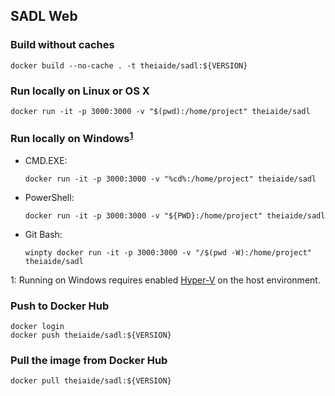 ## SADL Web

### Build without caches
```
docker build --no-cache . -t theiaide/sadl:${VERSION}
```

### Run locally on Linux or OS X
```
docker run -it -p 3000:3000 -v "$(pwd):/home/project" theiaide/sadl
```

### Run locally on Windows<sup>[1](#foot-note-1)</sup>
 - CMD.EXE:
   ```
   docker run -it -p 3000:3000 -v "%cd%:/home/project" theiaide/sadl
   ```

 - PowerShell:
   ```
   docker run -it -p 3000:3000 -v "${PWD}:/home/project" theiaide/sadl
   ```

 - Git Bash:
   ```
   winpty docker run -it -p 3000:3000 -v "/$(pwd -W):/home/project" theiaide/sadl
   ```

<a name="foot-note-1">1</a>: Running on Windows requires enabled [Hyper-V](https://en.wikipedia.org/wiki/Hyper-V) on the host environment.


### Push to Docker Hub
```
docker login
docker push theiaide/sadl:${VERSION}
```

### Pull the image from Docker Hub
```
docker pull theiaide/sadl:${VERSION}
```